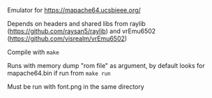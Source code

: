 Emulator for https://mapache64.ucsbieee.org/

Depends on headers and shared libs from raylib (https://github.com/raysan5/raylib) and vrEmu6502 (https://github.com/visrealm/vrEmu6502)

Compile with ```make```

Runs with memory dump "rom file" as argument, by default looks for mapache64.bin if run from ```make run```

Must be run with font.png in the same directory
